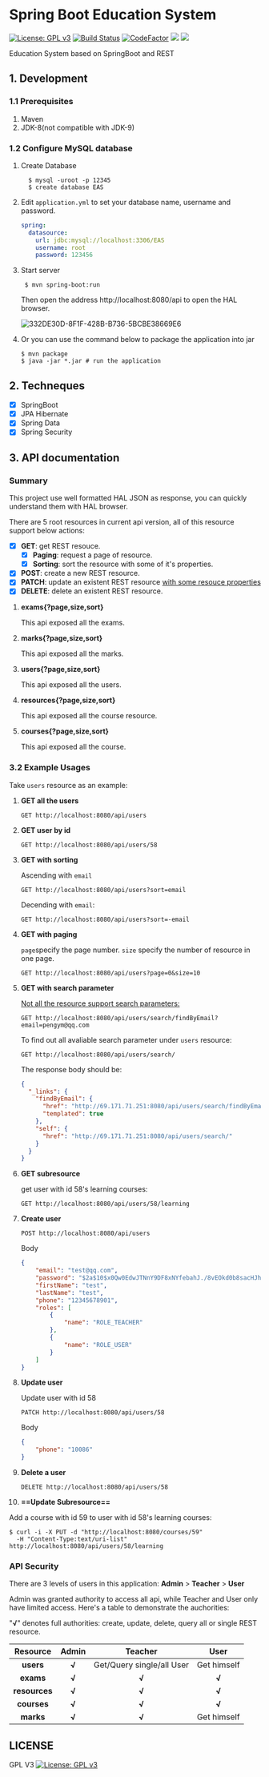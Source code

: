 # Spring Boot Education System
[![License: GPL v3](https://img.shields.io/badge/License-GPL%20v3-blue.svg)](https://www.gnu.org/licenses/gpl-3.0)
[![Build Status](https://travis-ci.com/Peng-YM/SpringBootEducationSystem.svg?token=zkm2xxngEhnJD2JPqh6t&branch=master)](https://travis-ci.com/Peng-YM/SpringBootEducationSystem)
[![CodeFactor](https://www.codefactor.io/repository/github/peng-ym/springbooteducationsystem/badge)](https://www.codefactor.io/repository/github/peng-ym/springbooteducationsystem)
![](https://tokei.rs/b1/github/Peng-YM/SpringBootEducationSystem)
![](https://tokei.rs/b1/github/Peng-YM/SpringBootEducationSystem?category=files)

Education System based on SpringBoot and REST

## 1. Development

### 1.1 Prerequisites

1. Maven
2. JDK-8(not compatible with JDK-9)
### 1.2 Configure MySQL database

1. Create Database

    ```shell
      $ mysql -uroot -p 12345
      $ create database EAS
    ```

2. Edit `application.yml` to set your database name, username and password.

   ```yaml
   spring:
     datasource:
       url: jdbc:mysql://localhost:3306/EAS
       username: root
       password: 123456
   ```

3. Start server

   ```
    $ mvn spring-boot:run
   ```

    Then open the address http://localhost:8080/api to open the HAL browser.

    ![332DE30D-8F1F-428B-B736-5BCBE38669E6](https://ws3.sinaimg.cn/large/006tNc79gy1fscyjj5wclj31g10teahf.jpg)

4. Or you can use the command below to package the application into jar

   ```shell
   $ mvn package
   $ java -jar *.jar # run the application
   ```

## 2. Techneques

- [x] SpringBoot
- [x] JPA Hibernate
- [x] Spring Data
- [x] Spring Security

## 3. API documentation

### Summary

This project use well formatted HAL JSON as response, you can quickly understand them with HAL browser.

There are 5 root resources in current api version, all of this resource support below actions:

- [x] **GET**: get REST resouce.
  - [x] **Paging**: request a page of resource.
  - [x] **Sorting**: sort the resource with some of it's properties. 

- [x] **POST**: create a new REST resource.
- [x] **PATCH**: update an existent REST resource <u>with some resouce properties</u>
- [x] **DELETE**: delete an existent REST resource.

1. **exams{?page,size,sort}**

   This api exposed all the exams.

2. **marks{?page,size,sort}**

   This api exposed all the marks.

3. **users{?page,size,sort}**

   This api exposed all the users.

4. **resources{?page,size,sort}**

   This api exposed all the course resource.

5. **courses{?page,size,sort}**

   This api exposed all the course.

### 3.2 Example Usages

Take `users` resource as an example:

1. **GET all the users**

   ```http
   GET http://localhost:8080/api/users
   ```

2. **GET user by id**

   ```http
   GET http://localhost:8080/api/users/58
   ```

3. **GET with sorting**

   Ascending with `email`

   ```http
   GET http://localhost:8080/api/users?sort=email
   ```

   Decending with `email`:

   ```http
   GET http://localhost:8080/api/users?sort=-email
   ```

4. **GET with paging**

   `page`specify the page number. `size` specify the number of resource in one page.

   ```http
   GET http://localhost:8080/api/users?page=0&size=10
   ```

5. **GET with search parameter**

   <u>Not all the resource support search parameters:</u>

   ```http
   GET http://localhost:8080/api/users/search/findByEmail?email=pengym@qq.com
   ```
   To find out all avaliable search parameter under `users` resource:

   ```http
   GET http://localhost:8080/api/users/search/
   ```

   The response body should be:

   ```json
   {
     "_links": {
       "findByEmail": {
         "href": "http://69.171.71.251:8080/api/users/search/findByEmail{?email}",
         "templated": true
       },
       "self": {
         "href": "http://69.171.71.251:8080/api/users/search/"
       }
     }
   }
   ```

6. **GET subresource**

   get user with id 58's learning courses:

   ```http
   GET http://localhost:8080/api/users/58/learning
   ```

7. **Create user**

   ```http
   POST http://localhost:8080/api/users
   ```

   Body

   ```json
   {
       "email": "test@qq.com",
       "password": "$2a$10$x0Qw0EdwJTNnY9DF8xNYfebahJ./8vEOkd0b8sacHJhSVcrnK50t.",
       "firstName": "test",
       "lastName": "test",
       "phone": "12345678901",
       "roles": [
           {
               "name": "ROLE_TEACHER"
           },
           {
               "name": "ROLE_USER"
           }
       ]
   }
   ```

8. **Update user**

   Update user with id 58

   ```http
   PATCH http://localhost:8080/api/users/58
   ```

   Body

   ```json
   {
       "phone": "10086"
   }
   ```

9. **Delete a user**

   ```http
   DELETE http://localhost:8080/api/users/58
   ```

10. **==Update Subresource==**

   Add a course with id 59 to user with id 58's learning courses:

   ```shell
   $ curl -i -X PUT -d "http://localhost:8080/courses/59"
     -H "Content-Type:text/uri-list" http://localhost:8080/api/users/58/learning
   ```

### API Security

There are 3 levels of users in this application: **Admin** > **Teacher** > **User**

Admin was granted authority to access all api, while Teacher and User only have limited access. Here's a table to demonstrate the auchorities:

"**√**" denotes full authorities: create, update, delete, query all or single REST resource.

|   Resource    | Admin |          Teacher          |    User     |
| :-----------: | :---: | :-----------------------: | :---------: |
|   **users**   | **√** | Get/Query single/all User | Get himself |
|   **exams**   | **√** |           **√**           |    **√**    |
| **resources** | **√** |           **√**           |    **√**    |
|  **courses**  | **√** |           **√**           |    **√**    |
|   **marks**   | **√** |           **√**           |    Get himself    |

## LICENSE

GPL V3 [![License: GPL v3](https://img.shields.io/badge/License-GPL%20v3-blue.svg)](https://www.gnu.org/licenses/gpl-3.0)
